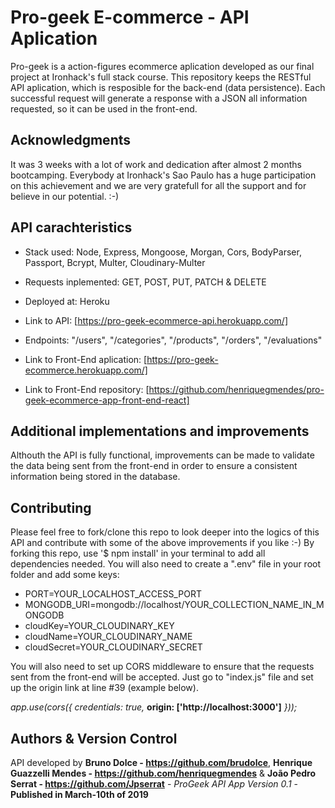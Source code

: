 # Pro-geek E-commerce - API Aplication

Pro-geek is a action-figures ecommerce aplication developed as our final project at Ironhack's full stack course. This repository keeps the RESTful API aplication, which is resposible for the back-end (data persistence).
Each successful request will generate a response with a JSON all information requested, so it can be used in the front-end.

## Acknowledgments

It was 3 weeks with a lot of work and dedication after almost 2 months bootcamping. Everybody at Ironhack's Sao Paulo has a huge participation on this achievement and we are very gratefull for all the support and for believe in our potential. :-)

## API carachteristics

* Stack used: Node, Express, Mongoose, Morgan, Cors, BodyParser, Passport, Bcrypt, Multer, Cloudinary-Multer
* Requests inplemented: GET, POST, PUT, PATCH & DELETE
* Deployed at: Heroku

* Link to API: [https://pro-geek-ecommerce-api.herokuapp.com/]
* Endpoints: "/users", "/categories", "/products", "/orders", "/evaluations"

* Link to Front-End aplication: [https://pro-geek-ecommerce.herokuapp.com/]
* Link to Front-End repository: [https://github.com/henriquegmendes/pro-geek-ecommerce-app-front-end-react]

## Additional implementations and improvements

Althouth the API is fully functional, improvements can be made to validate the data being sent from the front-end in order to ensure a consistent information being stored in the database.

## Contributing

Please feel free to fork/clone this repo to look deeper into the logics of this API and contribute with some of the above improvements if you like :-)
By forking this repo, use '$ npm install' in your terminal to add all dependencies needed. You will also need to create a ".env" file in your root folder and add some keys:
* PORT=YOUR_LOCALHOST_ACCESS_PORT
* MONGODB_URI=mongodb://localhost/YOUR_COLLECTION_NAME_IN_MONGODB
* cloudKey=YOUR_CLOUDINARY_KEY
* cloudName=YOUR_CLOUDINARY_NAME
* cloudSecret=YOUR_CLOUDINARY_SECRET

You will also need to set up CORS middleware to ensure that the requests sent from the front-end will be accepted. Just go to "index.js" file and set up the origin link at line #39 (example below).

*app.use(cors({*
  *credentials: true,*
  **origin: ['http://localhost:3000']**
*}));*

## Authors & Version Control

API developed by **Bruno Dolce - https://github.com/brudolce**, **Henrique Guazzelli Mendes - https://github.com/henriquegmendes** & **João Pedro Serrat - https://github.com/Jpserrat** - *ProGeek API App Version 0.1* - **Published in March-10th of 2019**